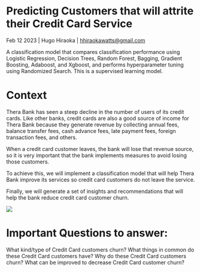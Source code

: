 # Predicting Customers that will attrite their Credit Card Service

Feb 12 2023 | Hugo Hiraoka | <hhiraokawatts@gmail.com>

A classification model that compares classification performance using Logistic Regression, Decision Trees, Random Forest, Bagging, Gradient Boosting, Adaboost, and Xgboost, and performs hyperparameter tuning using Randomized Search. This is a supervised learning model.

# Context

Thera Bank has seen a steep decline in the number of users of its credit cards. Like other banks, credit cards are also a good source of income for Thera Bank because they generate revenue by collecting annual fees, balance transfer fees, cash advance fees, late payment fees, foreign transaction fees, and others.

When a credit card customer leaves, the bank will lose that revenue source, so it is very important that the bank implements measures to avoid losing those customers.

To achieve this, we will implement a classification model that will help Thera Bank improve its services so credit card customers do not leave the service.

Finally, we will generate a set of insights and recommendations that will help the bank reduce credit card customer churn.

![](https://i.imgur.com/cJDIM9N.jpg)

# Important Questions to answer:

What kind/type of Credit Card customers churn?
What things in common do these Credit Card customers have?
Why do these Credit Card customers churn?
What can be improved to decrease Credit Card customer churn?
